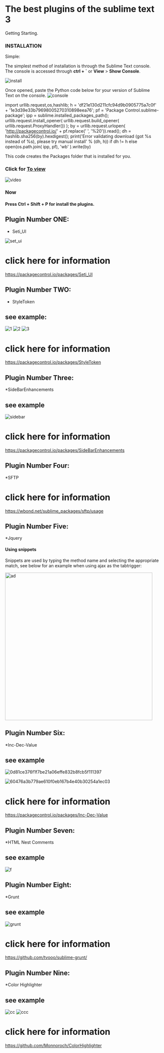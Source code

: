# The best plugins of the sublime text 3
Getting Starting.

### INSTALLATION
Simple:

The simplest method of installation is through the Sublime Text console. The console is accessed through **ctrl + `**
or **View** > **Show Console**.

![install](https://cloud.githubusercontent.com/assets/20023147/25965339/0d65778e-365e-11e7-974d-a98db2346ad7.jpg)
 
 Once opened, paste the Python code below for your version of Sublime Text on the console.
![console](https://cloud.githubusercontent.com/assets/20023147/25965322/fc1f8848-365d-11e7-92a6-411052d2b5c0.PNG)

import urllib.request,os,hashlib; h = 'df21e130d211cfc94d9b0905775a7c0f' + '1e3d39e33b79698005270310898eea76'; pf = 'Package Control.sublime-package'; ipp = sublime.installed_packages_path(); urllib.request.install_opener( urllib.request.build_opener( urllib.request.ProxyHandler()) ); by = urllib.request.urlopen( 'http://packagecontrol.io/' + pf.replace(' ', '%20')).read(); dh = hashlib.sha256(by).hexdigest(); print('Error validating download (got %s instead of %s), please try manual install' % (dh, h)) if dh != h else open(os.path.join( ipp, pf), 'wb' ).write(by)


This code creates the Packages folder that is installed for you.

### Click for <a href="https://www.youtube.com/watch?v=zVLJfrIwEP8">To view</a>
![video](https://cloud.githubusercontent.com/assets/20023147/25966156/92fc2a80-3660-11e7-8686-6f236711fe70.PNG)

### Now

#### Press **Ctrl + Shift + P** for install the plugins.


## Plugin Number ONE: 

* Seti_UI

![set_ui](https://cloud.githubusercontent.com/assets/20023147/25930577/658ff898-35dd-11e7-927b-231bdd8d7380.png)

# click here for information
https://packagecontrol.io/packages/Seti_UI



## Plugin Number TWO:

* StyleToken

## see example:
![1](https://cloud.githubusercontent.com/assets/20023147/26205389/f702bcd6-3bb7-11e7-9955-a162e0168502.png)
![2](https://cloud.githubusercontent.com/assets/20023147/26205436/18256094-3bb8-11e7-8964-d84160833c43.png)
![3](https://cloud.githubusercontent.com/assets/20023147/26205441/1f8beb82-3bb8-11e7-9799-4815416dfe3b.png)


# click here for information
https://packagecontrol.io/packages/StyleToken


## Plugin Number Three:

*SideBarEnhancements

## see example
![sidebar](https://cloud.githubusercontent.com/assets/20023147/26205854/634fa308-3bb9-11e7-824b-8d4da57dffc7.png)

# click here for information
https://packagecontrol.io/packages/SideBarEnhancements


## Plugin Number Four:

*SFTP

# click here for information
https://wbond.net/sublime_packages/sftp/usage



## Plugin Number Five:

*Jquery

#### Using snippets

Snippets are used by typing the method name and selecting the appropriate match, see below for an example when using ajax as the tabtrigger:

<img width="481" alt="ad" src="https://cloud.githubusercontent.com/assets/20023147/26208059/89a91e66-3bbf-11e7-946c-5b39ebb77cb2.png">



## Plugin Number Six:

*Inc-Dec-Value

## see example
![0d81ce376f1f7be21a06effe832b8fcb5f111397](https://cloud.githubusercontent.com/assets/20023147/26208329/2e04bee8-3bc0-11e7-96ab-117bfbebbb8c.gif)

![60476a3b779ae610f0eb167b4e40b30254a1ec03](https://cloud.githubusercontent.com/assets/20023147/26208375/48fd508e-3bc0-11e7-98fd-f45aa7a7fb49.gif)

# click here for information
https://packagecontrol.io/packages/Inc-Dec-Value


## Plugin Number Seven:

*HTML Nest Comments

## see example
![f](https://cloud.githubusercontent.com/assets/20023147/26208503/a52e2608-3bc0-11e7-93fd-b32f4c85f39a.gif)


## Plugin Number Eight:

*Grunt

## see example
![grunt](https://cloud.githubusercontent.com/assets/20023147/26208902/ab3b0768-3bc1-11e7-8941-1bcd80d88091.gif)

# click here for information
https://github.com/tvooo/sublime-grunt/


## Plugin Number Nine:

*Color Highlighter


## see example

![cc](https://cloud.githubusercontent.com/assets/20023147/26209106/4788fb70-3bc2-11e7-98f1-858c95b91c26.png)
![ccc](https://cloud.githubusercontent.com/assets/20023147/26209119/510d89cc-3bc2-11e7-85b4-27b501c2593a.gif)

# click here for information
https://github.com/Monnoroch/ColorHighlighter
